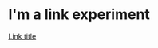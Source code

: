 # I'm a link experiment

[Link title](https://wwlnhq0v3h.execute-api.ap-southeast-2.amazonaws.com/tfhjhf)